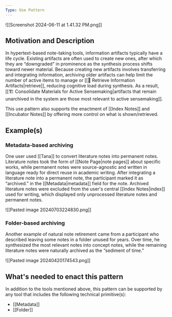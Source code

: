```yaml
---
Type: Use Pattern
---
```

![[Screenshot 2024-06-11 at 1.41.32 PM.png]]

## Motivation and Description

In hypertext-based note-taking tools, information artifacts typically have a life cycle. Existing artifacts are often used to create new ones, after which they are “downgraded” in prominence as the synthesis process shifts toward newer material. Because creating new artifacts involves transferring and integrating information, archiving older artifacts can help limit the number of active items to manage or [[🎣 Retrieve Information Artifacts|retrieve]], reducing cognitive load during synthesis. As a result, [[🏗️ Consolidate Materials for Active Sensemaking|artifacts that remain unarchived in the system are those most relevant to active sensemaking]].

This use pattern also supports the enactment of [[Index Notes]] and [[Incubator Notes]] by offering more control on what is shown/retrieved.

## Example(s)

### Metadata-based archiving

One user used [[Tana]] to convert literature notes into permanent notes. Literature notes took the form of [[Note Page|note pages]] about specific works, while permanent notes were source-agnostic and written in language ready for direct reuse in academic writing. After integrating a literature note into a permanent note, the participant marked it as “archived.” in the [[Metadata|metadata]] field for the note. Archived literature notes were excluded from the user's central [[Index Notes|index]] used for writing, which displayed only unprocessed literature notes and permanent notes.

![[Pasted image 20240703224830.png]]

### Folder-based archiving

Another example of natural note retirement came from a participant who described leaving some notes in a folder unused for years. Over time, he synthesized the most relevant notes into concept notes, while the remaining literature notes were naturally archived as the “sediment of time.”

![[Pasted image 20240420174543.png]]
## What's needed to enact this pattern

In addition to the tools mentioned above, this pattern can be supported by any tool that includes the following technical primitive(s):
- [[Metadata]]
- [[Folder]]
